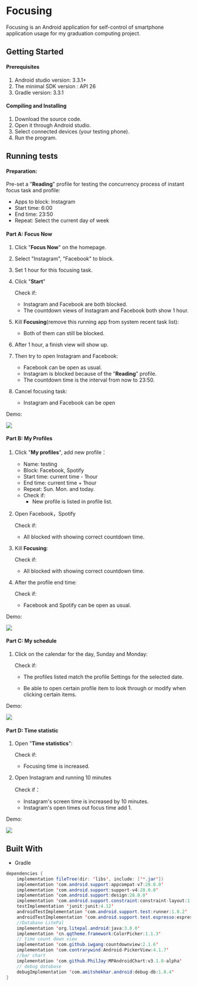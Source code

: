 # Focusing

Focusing is an Android application for self-control of smartphone application usage for my graduation computing project.  

## Getting Started

#### **Prerequisites**

1. Android studio version: 3.3.1+
2. The minimal SDK version : API 26
3. Gradle version: 3.3.1

#### **Compiling and Installing**

1. Download the source code.
2. Open it through Android studio.
3. Select connected devices (your testing phone).
4. Run the program.

## Running tests

#### **Preparation:**

Pre-set a "**Reading**" profile for testing the concurrency process of instant focus task and profile:

- Apps to block: Instagram
- Start time: 6:00
- End time: 23:50
- Repeat: Select the current day of week

#### **Part A: Focus Now**

1. Click "**Focus Now**" on the homepage.

2. Select "Instagram", "Facebook" to block.

3. Set 1 hour for this focusing task.

4. Click "**Start**"

   Check if:

   - Instagram and Facebook are both blocked.
   - The countdown views of Instagram and Facebook both show 1 hour.

5. Kill **Focusing**(remove this running app from system recent task list):

   - Both of them can still be blocked.

6. After 1 hour, a finish view will show up.

7. Then try to open Instagram and Facebook:

   - Facebook can be open as usual.
   - Instagram is blocked because of the "**Reading**" profile.
   -  The countdown time is the interval from now to 23:50.

8. Cancel focusing task:

   - Instagram and Facebook can be open
   
Demo:

![](https://github.com/YujieLyu/Focusing/blob/master/focusnow.gif)

#### **Part B: My Profiles**

1. Click "**My profiles**", add new profile：

   - Name: testing
   - Block: Facebook, Spotify
   - Start time: current time - 1hour
   - End time: current time + 1hour
   - Repeat: Sun. Mon. and today.
   - Check if:
     - New profile is listed in profile list.

2. Open Facebook，Spotify

   Check if:

   - All blocked with showing correct countdown time.

3. Kill **Focusing**:

   Check if:

   - All blocked with showing correct countdown time.

4. After the profile end time:

   Check if:

   - Facebook and Spotify can be open as usual.

Demo:

![](https://github.com/YujieLyu/Focusing/blob/master/profile.gif)
    

#### **Part C: My schedule**

1. Click on the calendar for the day, Sunday and Monday:

   Check if:

   - The profiles listed match the profile Settings for the selected date.

   - Be able to open certain profile item to look through or modify when clicking certain items.

Demo:

![](https://github.com/YujieLyu/Focusing/blob/master/schedule.gif)

#### **Part D: Time statistic**

1. Open "**Time statistics**":

   Check if:

   - Focusing time is increased.

1. Open Instagram and running 10 minutes

   Check if：

   - Instagram's screen time is increased by 10 minutes.
   - Instagram's open times out focus time add 1.
   
   
Demo:

![](https://github.com/YujieLyu/Focusing/blob/master/stats.gif)

## Built With

* Gradle

```java
dependencies {
    implementation fileTree(dir: 'libs', include: ['*.jar'])
    implementation 'com.android.support:appcompat-v7:28.0.0'
    implementation 'com.android.support:support-v4:28.0.0'
    implementation 'com.android.support:design:28.0.0'
    implementation 'com.android.support.constraint:constraint-layout:1.1.3'
    testImplementation 'junit:junit:4.12'
    androidTestImplementation 'com.android.support.test:runner:1.0.2'
    androidTestImplementation 'com.android.support.test.espresso:espresso-core:3.0.2'
    //Database LitePal
    implementation 'org.litepal.android:java:3.0.0'
    implementation 'cn.qqtheme.framework:ColorPicker:1.1.3'
	// time count down view
    implementation 'com.github.iwgang:countdownview:2.1.6'
    implementation 'com.contrarywind:Android-PickerView:4.1.7'
    //bar chart
    implementation 'com.github.PhilJay:MPAndroidChart:v3.1.0-alpha'
    // debug database
    debugImplementation 'com.amitshekhar.android:debug-db:1.0.4'
}

```

